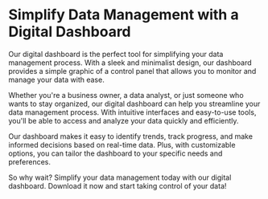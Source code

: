 <!--font:I would recommend using "Open Sans" for the website.-->

# Simplify Data Management with a Digital Dashboard

Our digital dashboard is the perfect tool for simplifying your data management process. With a sleek and minimalist design, our dashboard provides a simple graphic of a control panel that allows you to monitor and manage your data with ease.

Whether you're a business owner, a data analyst, or just someone who wants to stay organized, our digital dashboard can help you streamline your data management process. With intuitive interfaces and easy-to-use tools, you'll be able to access and analyze your data quickly and efficiently.

Our dashboard makes it easy to identify trends, track progress, and make informed decisions based on real-time data. Plus, with customizable options, you can tailor the dashboard to your specific needs and preferences.

So why wait? Simplify your data management today with our digital dashboard. Download it now and start taking control of your data!

<!--

Write me markdown content of website with wallpaper:

"A wallpaper with a simple graphic of a digital dashboard or control panel, with space for monitoring and managing data."

The header of the page should not be copy of the text but rather a real content of the website which is using this wallpaper.


---


# Data Management Dashboard Wallpaper

Looking for a wallpaper that can help you stay focused and organized while managing your data? Look no further than our digital dashboard wallpaper!

Featuring a sleek and simple graphic of a control panel, this wallpaper provides ample space for monitoring and managing your data. With its clean lines and minimalist design, it's the perfect choice for anyone who wants to stay on top of their data without getting bogged down in unnecessary details.

Whether you're a business owner, a data analyst, or just someone who likes to stay organized, our data management dashboard wallpaper is the perfect choice for you. So why wait? Download it today and start taking control of your data like never before!


---


Heading should not include word "wallpaper". The website should not be about the wallpaper itself, wallpaper is just a related background, rewrite whole content.


---


# Simplify Your Data Management with a Digital Dashboard

Are you tired of feeling overwhelmed by the sheer amount of data you need to manage on a daily basis? Our digital dashboard is here to help!

Featuring a sleek and simple graphic of a control panel, our dashboard provides ample space for monitoring and managing your data. With its clean lines and minimalist design, it's the perfect choice for anyone who wants to stay on top of their data without getting bogged down in unnecessary details.

Whether you're a business owner, a data analyst, or just someone who likes to stay organized, our digital dashboard can help simplify your data management process. With easy-to-use tools and intuitive interfaces, you'll be able to access and analyze your data like never before.

So why wait? Simplify your data management today with our digital dashboard. Download it now and start taking control of your data!


---


Heading is too long, rewrite whole content.


---


# Streamline Your Data Management with a Digital Dashboard

Managing data can be a daunting task, but it doesn't have to be. Our digital dashboard is designed to simplify your data management process and make it easier for you to stay on top of your data.

Featuring a sleek and minimalist design, our dashboard provides a simple graphic of a control panel that allows you to monitor and manage your data with ease. Whether you're a business owner, a data analyst, or just someone who wants to stay organized, our digital dashboard is the perfect tool for streamlining your data management process.

With intuitive interfaces and easy-to-use tools, our dashboard makes it easy to access and analyze your data. You'll be able to quickly identify trends, track progress, and make informed decisions based on real-time data.

So why wait? Simplify your data management today with our digital dashboard. Download it now and start taking control of your data!


---


Heading is too long, rewrite whole content.


---


# Simplify Data Management with a Digital Dashboard

Our digital dashboard is the perfect tool for simplifying your data management process. With a sleek and minimalist design, our dashboard provides a simple graphic of a control panel that allows you to monitor and manage your data with ease.

Whether you're a business owner, a data analyst, or just someone who wants to stay organized, our digital dashboard can help you streamline your data management process. With intuitive interfaces and easy-to-use tools, you'll be able to access and analyze your data quickly and efficiently.

Our dashboard makes it easy to identify trends, track progress, and make informed decisions based on real-time data. Plus, with customizable options, you can tailor the dashboard to your specific needs and preferences.

So why wait? Simplify your data management today with our digital dashboard. Download it now and start taking control of your data!


---


Write me a Google font which is best fitting for the website.

Pick from the list:
- Poppins
- Montserrat
- Roboto
- Great Vibes
- Lobster
- Exo 2
- Open Sans
- Alegreya
- IBM Plex Sans
- Lato
- Futura
- Orbitron
- Playfair Display
- Dancing Script
- Raleway
- Inter
- Barlow Condensed


Write just the font name nothing else.


---


I would recommend using "Open Sans" for the website.

-->
